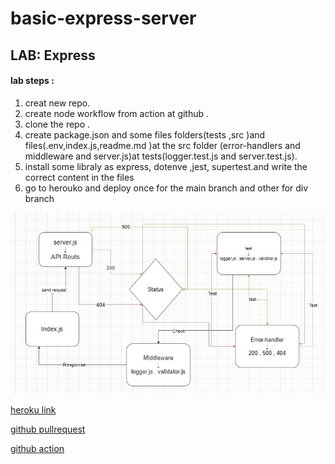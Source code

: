 # basic-express-server
## LAB: Express
#### lab steps :
1. creat new repo.
2. create node workflow from action at github .
3. clone the repo .
4. create package.json and some files folders(tests ,src )and files(.env,index.js,readme.md )at the src folder (error-handlers and middleware and server.js)at tests(logger.test.js and server.test.js).
5. install some libraly as express, dotenve ,jest, supertest.and write the correct content in the files
6. go to herouko and deploy once for the main branch and other for div branch


![](lab2.jpg)


[heroku link](https://basic-express-server-siham.herokuapp.com/)


[github pullrequest](https://github.com/sbkhaloof/basic-express-server/pull/1)


[github action](https://github.com/sbkhaloof/basic-express-server/actions)